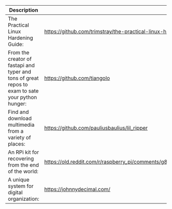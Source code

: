 Description | Link
------------ | ------------
The Practical Linux Hardening Guide: | https://github.com/trimstray/the-practical-linux-hardening-guide
From the creator of fastapi and typer and tons of great repos to exam to sate your python hunger: | https://github.com/tiangolo
Find and download multimedia from a variety of places: | https://github.com/pauliusbaulius/lil_ripper
An RPi kit for recovering from the end of the world: | https://old.reddit.com/r/raspberry_pi/comments/g8dlft/raspberry_pi_emergency_and_recoverykit/fomusxy/
A unique system for digital organization: | https://johnnydecimal.com/
